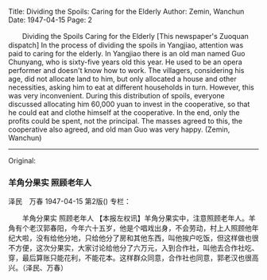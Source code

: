 Title: Dividing the Spoils: Caring for the Elderly
Author: Zemin, Wanchun
Date: 1947-04-15
Page: 2

　　Dividing the Spoils
    Caring for the Elderly
    [This newspaper's Zuoquan dispatch] In the process of dividing the spoils in Yangjiao, attention was paid to caring for the elderly. In Yangjiao there is an old man named Guo Chunyang, who is sixty-five years old this year. He used to be an opera performer and doesn't know how to work. The villagers, considering his age, did not allocate land to him, but only allocated a house and other necessities, asking him to eat at different households in turn. However, this was very inconvenient. During this distribution of spoils, everyone discussed allocating him 60,000 yuan to invest in the cooperative, so that he could eat and clothe himself at the cooperative. In the end, only the profits could be spent, not the principal. The masses agreed to this, the cooperative also agreed, and old man Guo was very happy. (Zemin, Wanchun)



<hr /> 

Original: 


### 羊角分果实  照顾老年人
泽民　万春
1947-04-15
第2版()
专栏：

　　羊角分果实
    照顾老年人
    【本报左权讯】羊角分果实中，注意照顾老年人。羊角有个老汉郭春阳，今年六十五岁，他是个唱戏出身，不会劳动，村上人照顾他年纪大啦，没有给他分地，只给他分了房和其他东西，叫他挨户吃饭，但这样做也很不方便，这次分果实，大家讨论给他分了六万元，入到合作社，叫他去合作社吃、穿，最后算账只能花利，不能花本。这样群众同意，合作社也同意，郭老汉也很高兴。（泽民、万春）
